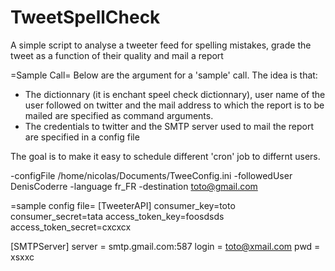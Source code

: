 TweetSpellCheck
===============

A simple script to analyse a tweeter feed for spelling mistakes, grade the tweet as a function of their quality and mail a report

=Sample Call=
Below are the argument for a 'sample' call.
The idea is that:
 - The dictionnary (it is enchant speel check dictionnary), user name of the user followed on twitter and the
   mail address to which the report is to be mailed are specified as command arguments.
 - The credentials to twitter and the SMTP server used to mail the report are specified in a config file

The goal is to make it easy to schedule different 'cron' job to differnt users.

-configFile /home/nicolas/Documents/TweeConfig.ini -followedUser DenisCoderre -language fr_FR -destination toto@gmail.com


=sample config file=
[TweeterAPI]
consumer_key=toto
consumer_secret=tata
access_token_key=foosdsds
access_token_secret=cxcxcx

[SMTPServer]
server = smtp.gmail.com:587
login  = toto@xmail.com
pwd    = xsxxc


